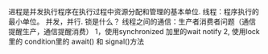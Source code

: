进程是并发执行程序在执行过程中资源分配和管理的基本单位.
线程：程序执行的最小单位。
并发，并行.
锁是什么？
线程之间的通信：生产者消费者问题（通信提醒生产，通信提醒消费）
1，使用synchronized 加里的wait notify
2, 使用lock里的 condition里的 await() 和 signal()方法
